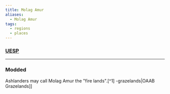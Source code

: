 ```yaml
---
title: Molag Amur
aliases:
  - Molag Amur
tags:
  - regions
  - places
---
```

### [UESP](https://en.uesp.net/wiki/Morrowind:Molag_Amur)

***
### Modded
Ashlanders may call Molag Amur the "fire lands".[^1]
-grazelands|OAAB Grazelands]]